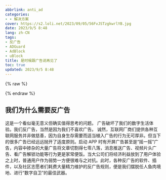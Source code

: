 ```yaml
---
abbrlink: anti_ad
categories:
- - 解决方案
cover: https://s2.loli.net/2023/09/05/56FvJSTzgkwrlYB.jpg
date: 2023/9/5 8:48
lang: zh-CN
tags:
- 反广告
- ADGuard
- AdBlock
- uBlock
title: 是时候跟广告说再见了
toc: true
updated: 2023/9/5 8:48
---
```

{% raw %}<div class="post-summary">{% endraw %}

简单介绍几种反广告方案。

{% raw %}</div>{% endraw %}

<!-- more -->

<style type="text/css">
.post-summary { display: none; }
</style>

## 我们为什么需要反广告

这是一个看似毫无意义但确实值得思考的问题。
广告破坏了我们的数字生活体验。我们反广告，当然是因为我们不喜欢广告。
诚然，互联网厂商们提供各种互联网服务并非做慈善，因为自身生存需要而适当植入广告的行为无可厚非。但当下的很多广告已经远远抛开了适度原则。启动 APP 时有开屏广告甚至是“摇一摇”广告，内容中掺杂的大量广告将文章切割得七零八落，消息推送广告、视频片头广告、看广告解锁功能等行为更是家常便饭。当大公司们将经济利益放到了用户体验之上时，普通用户作为弱势一方便很难与之对抗。此时，各种反广告的软件、插件，以及社区志愿者们耗费大量精力维护的反广告规则，便是我们摆脱任人鱼肉境地、进行“数字自卫”的最佳武器。



